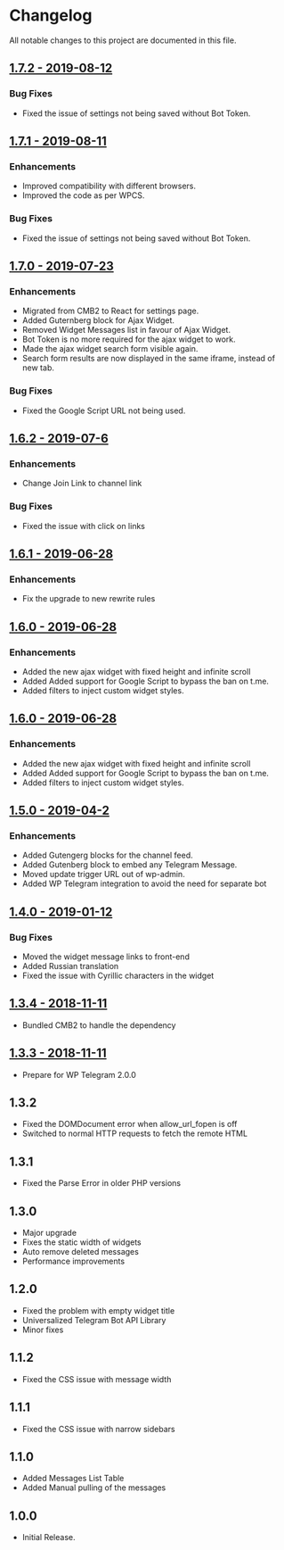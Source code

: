 # Changelog
All notable changes to this project are documented in this file.

## [1.7.2 - 2019-08-12](https://github.com/manzoorwanijk/wptelegram/releases/tag/v1.7.2)

### Bug Fixes
* Fixed the issue of settings not being saved without Bot Token.

## [1.7.1 - 2019-08-11](https://github.com/manzoorwanijk/wptelegram/releases/tag/v1.7.1)
### Enhancements
* Improved compatibility with different browsers.
* Improved the code as per WPCS.

### Bug Fixes
* Fixed the issue of settings not being saved without Bot Token.

## [1.7.0 - 2019-07-23](https://github.com/manzoorwanijk/wptelegram/releases/tag/v1.7.0)
### Enhancements
* Migrated from CMB2 to React for settings page.
* Added Guternberg block for Ajax Widget.
* Removed Widget Messages list in favour of Ajax Widget.
* Bot Token is no more required for the ajax widget to work.
* Made the ajax widget search form visible again.
* Search form results are now displayed in the same iframe, instead of new tab.

### Bug Fixes
* Fixed the Google Script URL not being used.

## [1.6.2 - 2019-07-6](https://github.com/manzoorwanijk/wptelegram/releases/tag/v1.6.2)
### Enhancements
* Change Join Link to channel link

### Bug Fixes
* Fixed the issue with click on links

## [1.6.1 - 2019-06-28](https://github.com/manzoorwanijk/wptelegram/releases/tag/v1.6.1)
### Enhancements
* Fix the upgrade to new rewrite rules

## [1.6.0 - 2019-06-28](https://github.com/manzoorwanijk/wptelegram/releases/tag/v1.6.1)
### Enhancements
* Added the new ajax widget with fixed height and infinite scroll
* Added Added support for Google Script to bypass the ban on t.me.
* Added filters to inject custom widget styles.

## [1.6.0 - 2019-06-28](https://github.com/manzoorwanijk/wptelegram/releases/tag/v1.6.0)
### Enhancements
* Added the new ajax widget with fixed height and infinite scroll
* Added Added support for Google Script to bypass the ban on t.me.
* Added filters to inject custom widget styles.

## [1.5.0 - 2019-04-2](https://github.com/manzoorwanijk/wptelegram/releases/tag/v1.5.0)
### Enhancements
* Added Gutengerg blocks for the channel feed.
* Added Gutenberg block to embed any Telegram Message.
* Moved update trigger URL out of wp-admin.
* Added WP Telegram integration to avoid the need for separate bot

## [1.4.0 - 2019-01-12](https://github.com/manzoorwanijk/wptelegram-widget/releases/tag/v1.4.0)
### Bug Fixes
* Moved the widget message links to front-end
* Added Russian translation
* Fixed the issue with Cyrillic characters in the widget

## [1.3.4 - 2018-11-11](https://github.com/manzoorwanijk/wptelegram-widget/releases/tag/1.3.4)
* Bundled CMB2 to handle the dependency

## [1.3.3 - 2018-11-11](https://github.com/manzoorwanijk/wptelegram-widget/releases/tag/1.3.3)
* Prepare for WP Telegram 2.0.0

## 1.3.2
* Fixed the DOMDocument error when allow_url_fopen is off
* Switched to normal HTTP requests to fetch the remote HTML

## 1.3.1
* Fixed the Parse Error in older PHP versions

## 1.3.0
* Major upgrade
* Fixes the static width of widgets
* Auto remove deleted messages
* Performance improvements

## 1.2.0
* Fixed the problem with empty widget title
* Universalized Telegram Bot API Library
* Minor fixes

## 1.1.2
* Fixed the CSS issue with message width

## 1.1.1
* Fixed the CSS issue with narrow sidebars

## 1.1.0
* Added Messages List Table
* Added Manual pulling of the messages

## 1.0.0
* Initial Release.